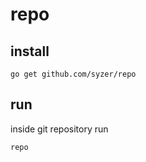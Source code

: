 # repo

## install
```
go get github.com/syzer/repo
```

## run

inside git repository run

```
repo
```
